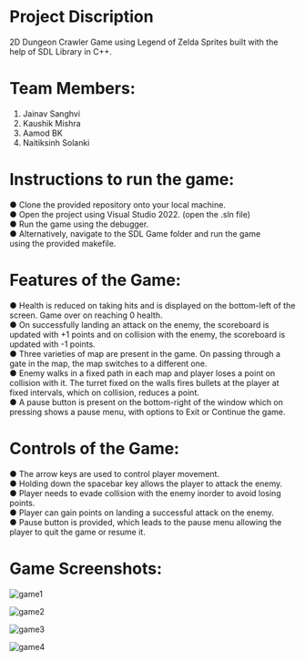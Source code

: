 # Project Discription
2D Dungeon Crawler Game using Legend of Zelda Sprites built with the help of SDL Library in C++.

# Team Members:
1) Jainav Sanghvi
2) Kaushik Mishra
3) Aamod BK
4) Naitiksinh Solanki

# Instructions to run the game:
● Clone the provided repository onto your local machine.\
● Open the project using Visual Studio 2022. (open the .sln file)\
● Run the game using the debugger.\
● Alternatively, navigate to the SDL Game folder and run the game\
using the provided makefile.

# Features of the Game:
● Health is reduced on taking hits and is displayed on the bottom-left of
the screen. Game over on reaching 0 health.\
● On successfully landing an attack on the enemy, the scoreboard is
updated with +1 points and on collision with the enemy, the
scoreboard is updated with -1 points.\
● Three varieties of map are present in the game. On passing through
a gate in the map, the map switches to a different one.\
● Enemy walks in a fixed path in each map and player loses a point on
collision with it. The turret fixed on the walls fires bullets at the player
at fixed intervals, which on collision, reduces a point.\
● A pause button is present on the bottom-right of the window which on
pressing shows a pause menu, with options to Exit or Continue the
game.

# Controls of the Game:
● The arrow keys are used to control player movement.\
● Holding down the spacebar key allows the player to attack the
enemy.\
● Player needs to evade collision with the enemy inorder to avoid losing
points.\
● Player can gain points on landing a successful attack on the enemy.\
● Pause button is provided, which leads to the pause menu allowing
the player to quit the game or resume it.

# Game Screenshots:

![game1](https://user-images.githubusercontent.com/79016037/154519266-9590c7e4-e704-4282-ba7d-e6fb381566a6.png)

![game2](https://user-images.githubusercontent.com/79016037/154519274-98651067-f23b-4d2a-ad01-9b8cbe8011fb.png)

![game3](https://user-images.githubusercontent.com/79016037/154519284-b04886b9-778a-447a-bdae-3fde65245941.png)

![game4](https://user-images.githubusercontent.com/79016037/154519288-198cce43-f9b3-433b-8f16-3a03098ae9f8.png)



